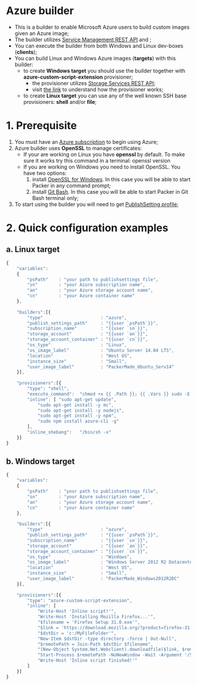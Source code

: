 Azure builder
=============
* This is a builder to enable Microsoft Azure users to build custom images given an Azure image;
* The builder utilizes [Service Management REST API](http://msdn.microsoft.com/en-us/library/azure/ee460799.aspx) and ;
* You can execute the builder from both Windows and Linux dev-boxes (**clients**);
* You can build Linux and Windows Azure images (**targets**) with this builder:
  * to create **Windows target** you should use the builder together with **azure-custom-script-extension** provisioner;
	  * the provisioner utilizes [Storage Services REST API](http://msdn.microsoft.com/en-us/library/azure/dd179355.aspx);
	  * visit [the link](http://msdn.microsoft.com/en-us/library/dn781373.aspx) to understand how the provisioner works;
  * to create **Linux target** you can use any of the well known SSH base provisioners: **shell** and/or **file**;

# 1. Prerequisite

1. You must have an [Azure subscription](http://azure.microsoft.com) to begin using Azure;
2. Azure builder uses **OpenSSL** to manage certificates: 
	* If your are working on Linux you have **openssl** by default. To make sure it works try this command in a terminal: 
		openssl version 
	* If you are working on Windows you need to install OpenSSL. You have two options:
		1. install [OpenSSL for Windows](http://slproweb.com/products/Win32OpenSSL.html). 
			In this case you will be able to start Packer in any command prompt; 
		2. install [Git Bash](http://git-scm.com/downloads). 
			In this case you will be able to start Packer in Git Bash terminal only;
3. To start using the builder you will need to get [PublishSetting profile](http://go.microsoft.com/fwlink/?LinkId=254432);

# 2. Quick configuration examples

## a. Linux target
```javascript
{
	"variables": 
	{
		"psPath" 	: "your path to publishsettings file",
		"sn" 		: "your Azure subscription name",
		"an" 		: "your Azure storage account name",
		"cn" 		: "your Azure container name"
	},
	
	"builders":[{
		"type"						: "azure",
		"publish_settings_path" 	: "{{user `psPath`}}",
		"subscription_name"			: "{{user `sn`}}",
		"storage_account" 			: "{{user `an`}}",
		"storage_account_container" : "{{user `cn`}}",
		"os_type"					: "Linux",
		"os_image_label"			: "Ubuntu Server 14.04 LTS",
		"location"					: "West US",
		"instance_size"				: "Small",
		"user_image_label"			: "PackerMade_Ubuntu_Serv14"
	}],
	
	"provisioners":[{
		"type":	"shell",
		"execute_command":	"chmod +x {{ .Path }}; {{ .Vars }} sudo -E sh '{{ .Path }}'",
		"inline": [	"sudo apt-get update",
			"sudo apt-get install -y mc",
			"sudo apt-get install -y nodejs",
			"sudo apt-get install -y npm",
			"sudo npm install azure-cli -g"
		],
		"inline_shebang":	"/bin/sh -x"
	}] 
}			
```

## b. Windows target
```javascript
{
	"variables": 
	{
		"psPath" 	: "your path to publishsettings file",
		"sn" 		: "your Azure subscription name",
		"an" 		: "your Azure storage account name",
		"cn" 		: "your Azure container name"
	},
	
	"builders":[{
		"type"						: "azure",
		"publish_settings_path" 	: "{{user `psPath`}}",
		"subscription_name"			: "{{user `sn`}}",
		"storage_account" 			: "{{user `an`}}",
		"storage_account_container" : "{{user `cn`}}",
		"os_type"					: "Windows",
		"os_image_label"			: "Windows Server 2012 R2 Datacenter",
		"location"					: "West US",
		"instance_size"				: "Small",
		"user_image_label"			: "PackerMade_Windows2012R2DC"				
	}],
	
	"provisioners":[{
		"type":	"azure-custom-script-extension",
		"inline": [	
			"Write-Host 'Inline script!'",
			"Write-Host 'Installing Mozilla Firefox...'",
			"$filename = 'Firefox Setup 31.0.exe'",
			"$link = 'https://download.mozilla.org/?product=firefox-31.0-SSL&os=win&lang=en-US'",
			"$dstDir = 'c:/MyFileFolder'",
			"New-Item $dstDir -type directory -force | Out-Null",
			"$remotePath = Join-Path $dstDir $filename",
			"(New-Object System.Net.Webclient).downloadfile($link, $remotePath)",
			"Start-Process $remotePath -NoNewWindow -Wait -Argument '/S'",
			"Write-Host 'Inline script finished!'"
		]				
	}] 
}			
```
